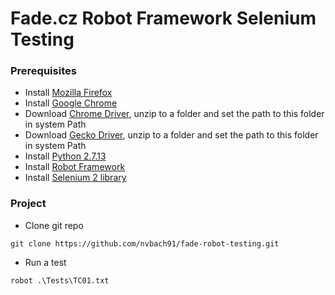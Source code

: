 # Fade.cz Robot Framework Selenium Testing

### Prerequisites
* Install [Mozilla Firefox](https://www.mozilla.org/en-US/firefox/new/)
* Install [Google Chrome](https://www.google.com/chrome/)
* Download [Chrome Driver](https://sites.google.com/a/chromium.org/chromedriver/downloads), unzip to a folder and set the path to this folder in system Path
* Download [Gecko Driver](https://github.com/mozilla/geckodriver/releases), unzip to a folder and set the path to this folder in system Path
* Install [Python 2.7.13](https://www.python.org/downloads/)
* Install [Robot Framework](https://github.com/robotframework/robotframework#installation)
* Install [Selenium 2 library](https://github.com/robotframework/Selenium2Library#user-content-installation)

### Project
* Clone git repo
```{r, engine='sh'}
git clone https://github.com/nvbach91/fade-robot-testing.git
```

* Run a test
```{r, engine='sh'}
robot .\Tests\TC01.txt
```